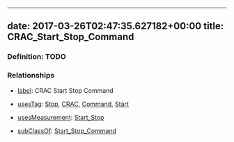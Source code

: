 
---
date: 2017-03-26T02:47:35.627182+00:00
title: CRAC_Start_Stop_Command
---
### Definition: TODO

### Relationships

* [label](http://www.w3.org/2000/01/rdf-schema#label): CRAC Start Stop Command

* [usesTag](https://brickschema.org/schema/1.0/BrickFrame#usesTag): [Stop](https://brickschema.org/schema/1.0/BrickTag#Stop), [CRAC](https://brickschema.org/schema/1.0/BrickTag#CRAC), [Command](https://brickschema.org/schema/1.0/BrickTag#Command), [Start](https://brickschema.org/schema/1.0/BrickTag#Start)

* [usesMeasurement](https://brickschema.org/schema/1.0/BrickFrame#usesMeasurement): [Start_Stop](https://brickschema.org/schema/1.0/Brick#Start_Stop)

* [subClassOf](http://www.w3.org/2000/01/rdf-schema#subClassOf): [Start_Stop_Command](https://brickschema.org/schema/1.0/Brick#Start_Stop_Command)
